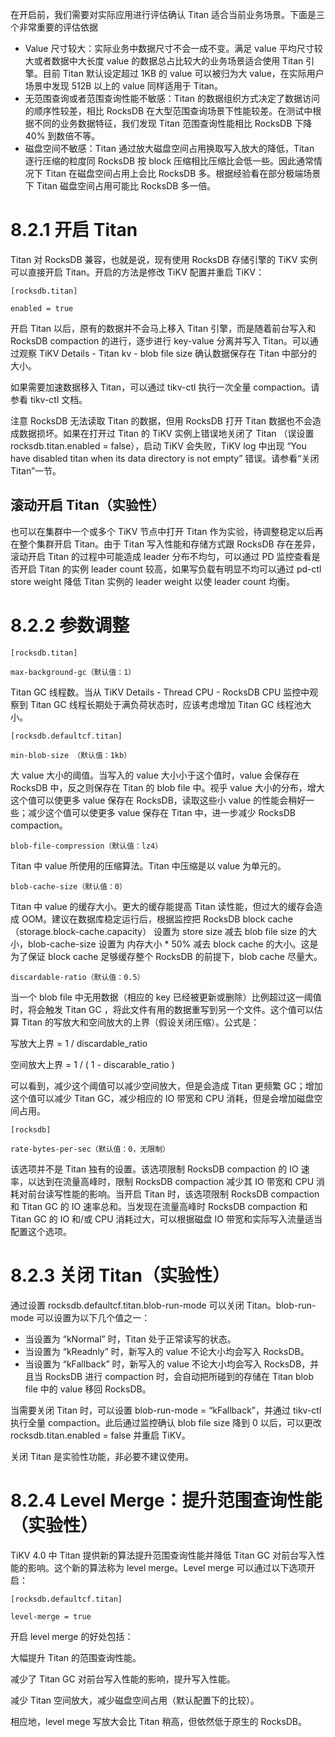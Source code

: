 在开启前，我们需要对实际应用进行评估确认 Titan 适合当前业务场景。下面是三个非常重要的评估依据

* Value 尺寸较大：实际业务中数据尺寸不会一成不变。满足 value 平均尺寸较大或者数据中大长度 value 的数据总占比较大的业务场景适合使用 Titan 引擎。目前 Titan 默认设定超过 1KB 的 value 可以被归为大 value，在实际用户场景中发现 512B 以上的 value 同样适用于 Titan。
* 无范围查询或者范围查询性能不敏感：Titan 的数据组织方式决定了数据访问的顺序性较差，相比 RocksDB 在大型范围查询场景下性能较差。在测试中根据不同的业务数据特征，我们发现 Titan 范围查询性能相比 RocksDB 下降 40% 到数倍不等。
* 磁盘空间不敏感：Titan 通过放大磁盘空间占用换取写入放大的降低，Titan 逐行压缩的粒度同 RocksDB 按 block 压缩相比压缩比会低一些。因此通常情况下 Titan 在磁盘空间占用上会比 RocksDB 多。根据经验看在部分极端场景下 Titan 磁盘空间占用可能比 RocksDB 多一倍。

# 8.2.1 开启 Titan
Titan 对 RocksDB 兼容，也就是说，现有使用 RocksDB 存储引擎的 TiKV 实例可以直接开启 Titan。开启的方法是修改 TiKV 配置并重启 TiKV：

```
[rocksdb.titan]

enabled = true
```

开启 Titan 以后，原有的数据并不会马上移入 Titan 引擎，而是随着前台写入和 RocksDB compaction 的进行，逐步进行 key-value 分离并写入 Titan。可以通过观察 TiKV Details - Titan kv - blob file size 确认数据保存在 Titan 中部分的大小。

如果需要加速数据移入 Titan，可以通过 tikv-ctl 执行一次全量 compaction。请参看 tikv-ctl 文档。

注意 RocksDB 无法读取 Titan 的数据，但用 RocksDB 打开 Titan 数据也不会造成数据损坏。如果在打开过 Titan 的 TiKV 实例上错误地关闭了 Titan （误设置 rocksdb.titan.enabled = false），启动 TiKV 会失败，TiKV log 中出现 “You have disabled titan when its data directory is not empty” 错误。请参看“关闭 Titan”一节。

## 滚动开启 Titan（实验性）
也可以在集群中一个或多个 TiKV 节点中打开 Titan 作为实验，待调整稳定以后再在整个集群开启 Titan。由于 Titan 写入性能和存储方式跟 RocksDB 存在差异，滚动开启 Titan 的过程中可能造成 leader 分布不均匀，可以通过 PD 监控查看是否开启 Titan 的实例 leader count 较高，如果写负载有明显不均可以通过 pd-ctl store weight 降低 Titan 实例的 leader weight 以使 leader count 均衡。

# 8.2.2 参数调整
```
[rocksdb.titan]

max-background-gc（默认值：1）
```

Titan GC 线程数。当从 TiKV Details - Thread CPU - RocksDB CPU 监控中观察到 Titan GC 线程长期处于满负荷状态时，应该考虑增加 Titan GC 线程池大小。

```
[rocksdb.defaultcf.titan]

min-blob-size （默认值：1kb）
```

大 value 大小的阈值。当写入的 value 大小小于这个值时，value 会保存在 RocksDB 中，反之则保存在 Titan 的 blob file 中。视乎 value 大小的分布，增大这个值可以使更多 value 保存在 RocksDB，读取这些小 value 的性能会稍好一些；减少这个值可以使更多 value 保存在 Titan 中，进一步减少 RocksDB compaction。

```
blob-file-compression（默认值：lz4）
```

Titan 中 value 所使用的压缩算法。Titan 中压缩是以 value 为单元的。

```
blob-cache-size（默认值：0）
```

Titan 中 value 的缓存大小。更大的缓存能提高 Titan 读性能，但过大的缓存会造成 OOM。建议在数据库稳定运行后，根据监控把 RocksDB block cache （storage.block-cache.capacity） 设置为 store size 减去 blob file size 的大小，blob-cache-size 设置为 内存大小 * 50% 减去 block cache 的大小。这是为了保证 block cache 足够缓存整个 RocksDB 的前提下，blob cache 尽量大。

```
discardable-ratio（默认值：0.5）
```

当一个 blob file 中无用数据（相应的 key 已经被更新或删除）比例超过这一阈值时，将会触发 Titan GC ，将此文件有用的数据重写到另一个文件。这个值可以估算 Titan 的写放大和空间放大的上界（假设关闭压缩）。公式是：

写放大上界 = 1 / discardable_ratio

空间放大上界 = 1 / ( 1 - discarable_ratio )

可以看到，减少这个阈值可以减少空间放大，但是会造成 Titan 更频繁 GC；增加这个值可以减少 Titan GC，减少相应的 IO 带宽和 CPU 消耗，但是会增加磁盘空间占用。

```
[rocksdb]

rate-bytes-per-sec（默认值：0，无限制）
```

该选项并不是 Titan 独有的设置。该选项限制 RocksDB compaction 的 IO 速率，以达到在流量高峰时，限制 RocksDB compaction 减少其 IO 带宽和 CPU 消耗对前台读写性能的影响。当开启 Titan 时，该选项限制 RocksDB compaction 和 Titan GC 的 IO 速率总和。当发现在流量高峰时 RocksDB compaction 和 Titan GC 的 IO 和/或 CPU 消耗过大，可以根据磁盘 IO 带宽和实际写入流量适当配置这个选项。

# 8.2.3 关闭 Titan（实验性）
通过设置 rocksdb.defaultcf.titan.blob-run-mode 可以关闭 Titan。blob-run-mode 可以设置为以下几个值之一：

* 当设置为 “kNormal” 时，Titan 处于正常读写的状态。
* 当设置为 “kReadnly” 时，新写入的 value 不论大小均会写入 RocksDB。
* 当设置为 “kFallback” 时，新写入的 value 不论大小均会写入 RocksDB，并且当 RocksDB 进行 compaction 时，会自动把所碰到的存储在 Titan blob file 中的 value 移回 RocksDB。

当需要关闭 Titan 时，可以设置 blob-run-mode = “kFallback”，并通过 tikv-ctl 执行全量 compaction。此后通过监控确认 blob file size 降到 0 以后，可以更改 rocksdb.titan.enabled = false 并重启 TiKV。

关闭 Titan 是实验性功能，非必要不建议使用。

# 8.2.4 Level Merge：提升范围查询性能（实验性）
TiKV 4.0 中 Titan 提供新的算法提升范围查询性能并降低 Titan GC 对前台写入性能的影响。这个新的算法称为 level merge。Level merge 可以通过以下选项开启：

```
[rocksdb.defaultcf.titan]

level-merge = true
```

开启 level merge 的好处包括：

大幅提升 Titan 的范围查询性能。

减少了 Titan GC 对前台写入性能的影响，提升写入性能。

减少 Titan 空间放大，减少磁盘空间占用（默认配置下的比较）。

相应地，level mege 写放大会比 Titan 稍高，但依然低于原生的 RocksDB。



